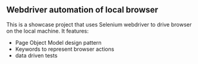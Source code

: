 ## Webdriver automation of local browser

This is a showcase project that uses Selenium webdriver to drive browser on the local machine.
It features:
* Page Object Model design pattern
* Keywords to represent browser actions
* data driven tests
